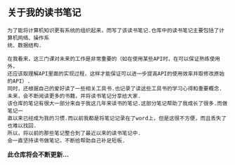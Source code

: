 ## 关于我的读书笔记

    为了能将计算机知识更有系统的组织起来，而写了该读书笔记.仓库中的读书笔记主要包括了计算机网络、操作系
    统、数据结构.
    
    在我看来，这三门课对未来的工作是非常重要的（如在使用某些API时，在可以保证熟练使用外，
    还应该取理解API里面的实现过程，这样才能保证可以进一步提高API的使用效率并取修改原始的API）.
    同时，还根据自己的爱好读了一些相关工具书.也记录了读这些工具书的学习心得和重要概念.
    未来，会不断阅读更多的书籍，并将读书笔记分享给大家.
    该仓库的笔记有很大一部分来自于我这几年来读书的笔记.这部分笔记帮助了我成长了很多.而做笔记一
    直以来已经成为我的习惯.而以前我都是将笔记记录在了word上，但是这很不方便，而且丢失了也难以找回.
    所以，将以前的那些笔记整合到了最近以来的读书笔记中.   
    会一直坚持读书做笔记，不断给帮助自己补足短板.
		
	
**此仓库将会不断更新...**
    
